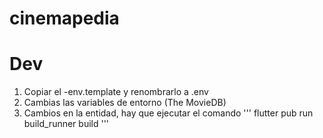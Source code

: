 # cinemapedia


# Dev

1. Copiar el -env.template y renombrarlo a .env
2. Cambias las variables de entorno (The MovieDB)
3. Cambios en la entidad, hay que ejecutar el comando
'''
flutter pub run build_runner build
'''
